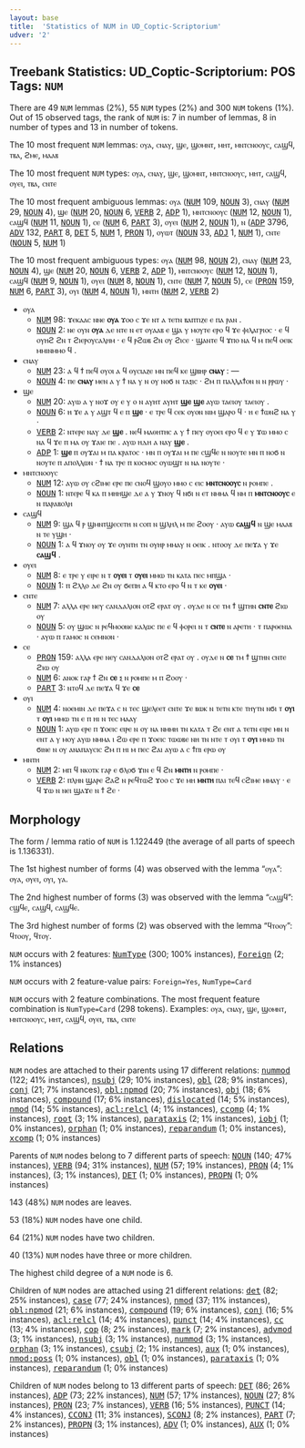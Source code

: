 ```yaml
---
layout: base
title:  'Statistics of NUM in UD_Coptic-Scriptorium'
udver: '2'
---
```


## Treebank Statistics: UD_Coptic-Scriptorium: POS Tags: `NUM`

There are 49 `NUM` lemmas (2%), 55 `NUM` types (2%) and 300 `NUM` tokens (1%).
Out of 15 observed tags, the rank of `NUM` is: 7 in number of lemmas, 8 in number of types and 13 in number of tokens.

The 10 most frequent `NUM` lemmas: ⲟⲩⲁ, ⲥⲛⲁⲩ, ϣⲉ, ϣⲟⲙⲛⲧ, ⲙⲏⲧ, ⲙⲛⲧⲥⲛⲟⲟⲩⲥ, ⲥⲁϣϥ, ⲧⲃⲁ, ϩⲙⲉ, ⲙⲁⲁⲃ

The 10 most frequent `NUM` types:  ⲟⲩⲁ, ⲥⲛⲁⲩ, ϣⲉ, ϣⲟⲙⲛⲧ, ⲙⲛⲧⲥⲛⲟⲟⲩⲥ, ⲙⲏⲧ, ⲥⲁϣϥ, ⲟⲩⲉⲓ, ⲧⲃⲁ, ⲥⲛⲧⲉ

The 10 most frequent ambiguous lemmas: ⲟⲩⲁ (<tt><a href="cop_scriptorium-pos-NUM.html">NUM</a></tt> 109, <tt><a href="cop_scriptorium-pos-NOUN.html">NOUN</a></tt> 3), ⲥⲛⲁⲩ (<tt><a href="cop_scriptorium-pos-NUM.html">NUM</a></tt> 29, <tt><a href="cop_scriptorium-pos-NOUN.html">NOUN</a></tt> 4), ϣⲉ (<tt><a href="cop_scriptorium-pos-NUM.html">NUM</a></tt> 20, <tt><a href="cop_scriptorium-pos-NOUN.html">NOUN</a></tt> 6, <tt><a href="cop_scriptorium-pos-VERB.html">VERB</a></tt> 2, <tt><a href="cop_scriptorium-pos-ADP.html">ADP</a></tt> 1), ⲙⲛⲧⲥⲛⲟⲟⲩⲥ (<tt><a href="cop_scriptorium-pos-NUM.html">NUM</a></tt> 12, <tt><a href="cop_scriptorium-pos-NOUN.html">NOUN</a></tt> 1), ⲥⲁϣϥ (<tt><a href="cop_scriptorium-pos-NUM.html">NUM</a></tt> 11, <tt><a href="cop_scriptorium-pos-NOUN.html">NOUN</a></tt> 1), ⲥⲉ (<tt><a href="cop_scriptorium-pos-NUM.html">NUM</a></tt> 6, <tt><a href="cop_scriptorium-pos-PART.html">PART</a></tt> 3), ⲟⲩⲉⲓ (<tt><a href="cop_scriptorium-pos-NUM.html">NUM</a></tt> 2, <tt><a href="cop_scriptorium-pos-NOUN.html">NOUN</a></tt> 1), ⲛ (<tt><a href="cop_scriptorium-pos-ADP.html">ADP</a></tt> 3796, <tt><a href="cop_scriptorium-pos-ADV.html">ADV</a></tt> 132, <tt><a href="cop_scriptorium-pos-PART.html">PART</a></tt> 8, <tt><a href="cop_scriptorium-pos-DET.html">DET</a></tt> 5, <tt><a href="cop_scriptorium-pos-NUM.html">NUM</a></tt> 1, <tt><a href="cop_scriptorium-pos-PRON.html">PRON</a></tt> 1), ⲟⲩⲱⲧ (<tt><a href="cop_scriptorium-pos-NOUN.html">NOUN</a></tt> 33, <tt><a href="cop_scriptorium-pos-ADJ.html">ADJ</a></tt> 1, <tt><a href="cop_scriptorium-pos-NUM.html">NUM</a></tt> 1), ⲥⲛⲧⲉ (<tt><a href="cop_scriptorium-pos-NOUN.html">NOUN</a></tt> 5, <tt><a href="cop_scriptorium-pos-NUM.html">NUM</a></tt> 1)

The 10 most frequent ambiguous types:  ⲟⲩⲁ (<tt><a href="cop_scriptorium-pos-NUM.html">NUM</a></tt> 98, <tt><a href="cop_scriptorium-pos-NOUN.html">NOUN</a></tt> 2), ⲥⲛⲁⲩ (<tt><a href="cop_scriptorium-pos-NUM.html">NUM</a></tt> 23, <tt><a href="cop_scriptorium-pos-NOUN.html">NOUN</a></tt> 4), ϣⲉ (<tt><a href="cop_scriptorium-pos-NUM.html">NUM</a></tt> 20, <tt><a href="cop_scriptorium-pos-NOUN.html">NOUN</a></tt> 6, <tt><a href="cop_scriptorium-pos-VERB.html">VERB</a></tt> 2, <tt><a href="cop_scriptorium-pos-ADP.html">ADP</a></tt> 1), ⲙⲛⲧⲥⲛⲟⲟⲩⲥ (<tt><a href="cop_scriptorium-pos-NUM.html">NUM</a></tt> 12, <tt><a href="cop_scriptorium-pos-NOUN.html">NOUN</a></tt> 1), ⲥⲁϣϥ (<tt><a href="cop_scriptorium-pos-NUM.html">NUM</a></tt> 9, <tt><a href="cop_scriptorium-pos-NOUN.html">NOUN</a></tt> 1), ⲟⲩⲉⲓ (<tt><a href="cop_scriptorium-pos-NUM.html">NUM</a></tt> 8, <tt><a href="cop_scriptorium-pos-NOUN.html">NOUN</a></tt> 1), ⲥⲛⲧⲉ (<tt><a href="cop_scriptorium-pos-NUM.html">NUM</a></tt> 7, <tt><a href="cop_scriptorium-pos-NOUN.html">NOUN</a></tt> 5), ⲥⲉ (<tt><a href="cop_scriptorium-pos-PRON.html">PRON</a></tt> 159, <tt><a href="cop_scriptorium-pos-NUM.html">NUM</a></tt> 6, <tt><a href="cop_scriptorium-pos-PART.html">PART</a></tt> 3), ⲟⲩⲓ (<tt><a href="cop_scriptorium-pos-NUM.html">NUM</a></tt> 4, <tt><a href="cop_scriptorium-pos-NOUN.html">NOUN</a></tt> 1), ⲙⲛⲧⲏ (<tt><a href="cop_scriptorium-pos-NUM.html">NUM</a></tt> 2, <tt><a href="cop_scriptorium-pos-VERB.html">VERB</a></tt> 2)


* ⲟⲩⲁ
  * <tt><a href="cop_scriptorium-pos-NUM.html">NUM</a></tt> 98: ϫⲉⲕⲁⲁⲥ ⲛⲛⲉ <b>ⲟⲩⲁ</b> ϫⲟⲟ ⲥ ϫⲉ ⲛⲧ ⲁ ⲧⲉⲧⲛ ⲃⲁⲡⲧⲓⲍⲉ ⲉ ⲡⲁ ⲣⲁⲛ .
  * <tt><a href="cop_scriptorium-pos-NOUN.html">NOUN</a></tt> 2: ⲛⲉ ⲟⲩⲛ <b>ⲟⲩⲁ</b> ⲇⲉ ⲛⲧⲉ ⲛ ⲉⲧ ⲟⲩⲁⲁⲃ ⲉ ϣⲁ ⲩ ⲙⲟⲩⲧⲉ ⲉⲣⲟ ϥ ϫⲉ ⲫⲓⲗⲁⲅⲣⲓⲟⲥ · ⲉ ϥ ⲟⲩⲏϩ ϩⲛ ⲧ ϩⲓⲉⲣⲟⲩⲥⲁⲗⲏⲙ · ⲉ ϥ ⲣϩⲱⲃ ϩⲛ ⲟⲩ ϩⲓⲥⲉ · ϣⲁⲛⲧⲉ ϥ ϫⲡⲟ ⲛⲁ ϥ ⲙ ⲡⲉϥ ⲟⲉⲓⲕ ⲙⲙⲓⲛⲙⲙⲟ ϥ .
* ⲥⲛⲁⲩ
  * <tt><a href="cop_scriptorium-pos-NUM.html">NUM</a></tt> 23: ⲁ ϥ ϯ ⲡⲉϥ ⲟⲩⲟⲓ ⲁ ϥ ⲑⲩⲥⲓⲁⲍⲉ ⲙⲛ ⲡⲉϥ ⲕⲉ ϣⲃⲏⲣ <b>ⲥⲛⲁⲩ</b> : —
  * <tt><a href="cop_scriptorium-pos-NOUN.html">NOUN</a></tt> 4: ⲡⲉ <b>ⲥⲛⲁⲩ</b> ⲙⲉⲛ ⲁ ⲩ ϯ ⲛⲁ ⲩ ⲛ ⲟⲩ ⲛⲟϭ ⲛ ⲧⲁⲝⲓⲥ · ϩⲙ ⲡ ⲡⲁⲗⲗⲁϯⲟⲛ ⲛ ⲛ ⲣⲣⲱⲩ ·
* ϣⲉ
  * <tt><a href="cop_scriptorium-pos-NUM.html">NUM</a></tt> 20: ⲁⲩⲱ ⲁ ⲩ ⲛⲟϫ ⲟⲩ ⲉ ⲩ ⲟ ⲛ ⲁⲩⲏⲧ ⲁⲩⲏⲧ <b>ϣⲉ</b> <b>ϣⲉ</b> ⲁⲩⲱ ⲧⲁⲉⲓⲟⲩ ⲧⲁⲉⲓⲟⲩ .
  * <tt><a href="cop_scriptorium-pos-NOUN.html">NOUN</a></tt> 6: ⲏ ϫⲉ ⲁ ⲩ ⲁϣⲧ ϥ ⲉ ⲡ <b>ϣⲉ</b> · ⲉ ⲧⲣⲉ ϥ ⲥⲉⲕ ⲟⲩⲟⲛ ⲛⲓⲙ ϣⲁⲣⲟ ϥ · ⲏ ⲉ ϯⲱⲛϩ ⲛⲁ ⲩ ·
  * <tt><a href="cop_scriptorium-pos-VERB.html">VERB</a></tt> 2: ⲛⲧⲉⲣⲉ ⲛⲁⲩ ⲇⲉ <b>ϣⲉ</b> . ⲛⲉϥ ⲙⲁⲑⲏⲧⲏⲥ ⲁ ⲩ ϯ ⲡⲉⲩ ⲟⲩⲟⲉⲓ ⲉⲣⲟ ϥ ⲉ ⲩ ϫⲱ ⲙⲙⲟ ⲥ ⲛⲁ ϥ ϫⲉ ⲡ ⲙⲁ ⲟⲩ ϫⲁⲓⲉ ⲡⲉ . ⲁⲩⲱ ⲏⲇⲏ ⲁ ⲛⲁⲩ <b>ϣⲉ</b> .
  * <tt><a href="cop_scriptorium-pos-ADP.html">ADP</a></tt> 1: <b>ϣⲉ</b> ⲡ ⲟⲩϫⲁⲓ ⲙ ⲡⲁ ⲕⲣⲁⲧⲟⲥ · ⲙⲛ ⲡ ⲟⲩϫⲁⲓ ⲙ ⲡⲉ ⲥϣϥⲉ ⲛ ⲛⲟⲩⲧⲉ ⲙⲛ ⲡ ⲛⲟϭ ⲛ ⲛⲟⲩⲧⲉ ⲡ ⲁⲡⲟⲗⲗⲱⲛ · ϯ ⲛⲁ ⲧⲣⲉ ⲡ ⲕⲟⲥⲙⲟⲥ ⲟⲩⲱϣⲧ ⲛ ⲛⲁ ⲛⲟⲩⲧⲉ ·
* ⲙⲛⲧⲥⲛⲟⲟⲩⲥ
  * <tt><a href="cop_scriptorium-pos-NUM.html">NUM</a></tt> 12: ⲁⲩⲱ ⲟⲩ ⲥϩⲓⲙⲉ ⲉⲣⲉ ⲡⲉ ⲥⲛⲟϥ ϣⲟⲩⲟ ⲙⲙⲟ ⲥ ⲉⲓⲥ <b>ⲙⲛⲧⲥⲛⲟⲟⲩⲥ</b> ⲛ ⲣⲟⲙⲡⲉ .
  * <tt><a href="cop_scriptorium-pos-NOUN.html">NOUN</a></tt> 1: ⲛⲧⲉⲣⲉ ϥ ⲕⲁ ⲡ ⲙⲏⲏϣⲉ ⲇⲉ ⲁ ⲩ ϫⲛⲟⲩ ϥ ⲛϭⲓ ⲛ ⲉⲧ ⲛⲙⲙⲁ ϥ ⲛⲙ ⲡ <b>ⲙⲛⲧⲥⲛⲟⲟⲩⲥ</b> ⲉ ⲛ ⲡⲁⲣⲁⲃⲟⲗⲏ
* ⲥⲁϣϥ
  * <tt><a href="cop_scriptorium-pos-NUM.html">NUM</a></tt> 9: ϣⲁ ϥ ⲣ ϣⲙⲛⲧϣⲉⲥⲉⲧⲏ ⲛ ⲥⲟⲡ ⲛ ϣⲗⲏⲗ ⲙ ⲡⲉ ϩⲟⲟⲩ · ⲁⲩⲱ <b>ⲥⲁϣϥ</b> ⲛ ϣⲉ ⲙⲁⲁⲃ ⲛ ⲧⲉ ⲩϣⲏ ·
  * <tt><a href="cop_scriptorium-pos-NOUN.html">NOUN</a></tt> 1: ⲁ ϥ ϫⲛⲟⲩ ⲟⲩ ϫⲉ ⲟⲩⲛⲧⲏ ⲧⲛ ⲟⲩⲏⲣ ⲙⲙⲁⲩ ⲛ ⲟⲉⲓⲕ . ⲛⲧⲟⲟⲩ ⲇⲉ ⲡⲉϫⲁ ⲩ ϫⲉ <b>ⲥⲁϣϥ</b> .
* ⲟⲩⲉⲓ
  * <tt><a href="cop_scriptorium-pos-NUM.html">NUM</a></tt> 8: ⲉ ⲧⲣⲉ ⲩ ⲉⲓⲣⲉ ⲛ ⲧ <b>ⲟⲩⲉⲓ</b> ⲧ <b>ⲟⲩⲉⲓ</b> ⲙⲙⲱ ⲧⲛ ⲕⲁⲧⲁ ⲡⲉⲥ ⲙⲡϣⲁ ·
  * <tt><a href="cop_scriptorium-pos-NOUN.html">NOUN</a></tt> 1: ⲡ ϩⲗⲗⲟ ⲇⲉ ϩⲛ ⲟⲩ ϭⲉⲡⲏ ⲁ ϥ ⲕⲧⲟ ⲉⲣⲟ ϥ ⲛ ⲧ ⲕⲉ <b>ⲟⲩⲉⲓ</b> ·
* ⲥⲛⲧⲉ
  * <tt><a href="cop_scriptorium-pos-NUM.html">NUM</a></tt> 7: ⲁⲗⲗⲁ ⲉⲣⲉ ⲛⲉⲩ ⲥⲁⲛⲇⲁⲗⲓⲟⲛ ⲟⲧϩ ⲉⲣⲁⲧ ⲟⲩ . ⲟⲩⲇⲉ ⲛ ⲥⲉ ⲧⲙ ϯ ϣⲧⲏⲛ <b>ⲥⲛⲧⲉ</b> ϩⲓⲱ ⲟⲩ
  * <tt><a href="cop_scriptorium-pos-NOUN.html">NOUN</a></tt> 5: ⲟⲩ ϣⲱⲥ ⲛ ⲣⲉϥⲙⲟⲟⲛⲉ ⲕⲁⲗⲱⲥ ⲡⲉ ⲉ ϥ ⲫⲟⲣⲉⲓ ⲛ ⲧ <b>ⲥⲛⲧⲉ</b> ⲛ ⲁⲣⲉⲧⲏ · ⲧ ⲡⲁⲣⲑⲉⲛⲓⲁ · ⲁⲩⲱ ⲡ ⲅⲁⲙⲟⲥ ⲛ ⲥⲉⲙⲛⲟⲛ ·
* ⲥⲉ
  * <tt><a href="cop_scriptorium-pos-PRON.html">PRON</a></tt> 159: ⲁⲗⲗⲁ ⲉⲣⲉ ⲛⲉⲩ ⲥⲁⲛⲇⲁⲗⲓⲟⲛ ⲟⲧϩ ⲉⲣⲁⲧ ⲟⲩ . ⲟⲩⲇⲉ ⲛ <b>ⲥⲉ</b> ⲧⲙ ϯ ϣⲧⲏⲛ ⲥⲛⲧⲉ ϩⲓⲱ ⲟⲩ
  * <tt><a href="cop_scriptorium-pos-NUM.html">NUM</a></tt> 6: ⲁⲛⲟⲕ ⲅⲁⲣ ϯ ϩⲛ <b>ⲥⲉ</b> ⲝ ⲛ ⲣⲟⲙⲡⲉ ⲙ ⲡ ϩⲟⲟⲩ ·
  * <tt><a href="cop_scriptorium-pos-PART.html">PART</a></tt> 3: ⲛⲧⲟϥ ⲇⲉ ⲡⲉϫⲁ ϥ ϫⲉ <b>ⲥⲉ</b>
* ⲟⲩⲓ
  * <tt><a href="cop_scriptorium-pos-NUM.html">NUM</a></tt> 4: ⲛⲟⲉⲙⲓⲛ ⲇⲉ ⲡⲉϫⲁ ⲥ ⲛ ⲧⲉⲥ ϣⲉⲗⲉⲉⲧ ⲥⲛⲧⲉ ϫⲉ ⲃⲱⲕ ⲛ ⲧⲉⲧⲛ ⲕⲧⲉ ⲧⲏⲩⲧⲛ ⲛϭⲓ ⲧ <b>ⲟⲩⲓ</b> ⲧ <b>ⲟⲩⲓ</b> ⲙⲙⲱ ⲧⲛ ⲉ ⲡ ⲏⲓ ⲛ ⲧⲉⲥ ⲙⲁⲁⲩ
  * <tt><a href="cop_scriptorium-pos-NOUN.html">NOUN</a></tt> 1: ⲁⲩⲱ ⲉⲣⲉ ⲡ ϫⲟⲉⲓⲥ ⲉⲓⲣⲉ ⲛ ⲟⲩ ⲛⲁ ⲛⲙⲙⲏ ⲧⲛ ⲕⲁⲧⲁ ⲧ ϩⲉ ⲉⲛⲧ ⲁ ⲧⲉⲧⲛ ⲉⲓⲣⲉ ⲙⲛ ⲛ ⲉⲛⲧ ⲁ ⲩ ⲙⲟⲩ ⲁⲩⲱ ⲛⲙⲙⲁ ⲓ ϩⲱ ⲉⲣⲉ ⲡ ϫⲟⲉⲓⲥ ⲧⲱⲱⲃⲉ ⲛⲏ ⲧⲛ ⲛⲧⲉ ⲧ ⲟⲩⲓ ⲧ <b>ⲟⲩⲓ</b> ⲙⲙⲱ ⲧⲛ ϭⲓⲛⲉ ⲛ ⲟⲩ ⲁⲛⲁⲡⲁⲩⲥⲓⲥ ϩⲙ ⲡ ⲏⲓ ⲙ ⲡⲉⲥ ϩⲁⲓ ⲁⲩⲱ ⲁ ⲥ ϯⲡⲓ ⲉⲣⲱ ⲟⲩ
* ⲙⲛⲧⲏ
  * <tt><a href="cop_scriptorium-pos-NUM.html">NUM</a></tt> 2: ⲙⲡ ϥ ⲛⲕⲟⲧⲕ ⲅⲁⲣ ⲉ ϭⲗⲟϭ ϫⲓⲛ ⲉ ϥ ϩⲛ <b>ⲙⲛⲧⲏ</b> ⲛ ⲣⲟⲙⲡⲉ ·
  * <tt><a href="cop_scriptorium-pos-VERB.html">VERB</a></tt> 2: ⲡⲗⲏⲛ ϣⲁⲣⲉ ϩⲁϩ ⲛ ⲣⲉϥⲧⲱϩ ϫⲟⲟ ⲥ ϫⲉ ⲙⲏ <b>ⲙⲛⲧⲏ</b> ⲡⲁⲓ ⲧⲉϥ ⲥϩⲓⲙⲉ ⲙⲙⲁⲩ · ⲉ ϥ ϫⲱ ⲛ ⲛⲉⲓ ϣⲁϫⲉ ⲛ ϯ ϩⲉ ·

## Morphology

The form / lemma ratio of `NUM` is 1.122449 (the average of all parts of speech is 1.136331).

The 1st highest number of forms (4) was observed with the lemma “ⲟⲩⲁ”: ⲟⲩⲁ, ⲟⲩⲉⲓ, ⲟⲩⲓ, ⲩⲁ.

The 2nd highest number of forms (3) was observed with the lemma “ⲥⲁϣϥ”: ⲥϣϥⲉ, ⲥⲁϣϥ, ⲥⲁϣϥⲉ.

The 3rd highest number of forms (2) was observed with the lemma “ϥⲧⲟⲟⲩ”: ϥⲧⲟⲟⲩ, ϥⲧⲟⲩ.

`NUM` occurs with 2 features: <tt><a href="cop_scriptorium-feat-NumType.html">NumType</a></tt> (300; 100% instances), <tt><a href="cop_scriptorium-feat-Foreign.html">Foreign</a></tt> (2; 1% instances)

`NUM` occurs with 2 feature-value pairs: `Foreign=Yes`, `NumType=Card`

`NUM` occurs with 2 feature combinations.
The most frequent feature combination is `NumType=Card` (298 tokens).
Examples: ⲟⲩⲁ, ⲥⲛⲁⲩ, ϣⲉ, ϣⲟⲙⲛⲧ, ⲙⲛⲧⲥⲛⲟⲟⲩⲥ, ⲙⲏⲧ, ⲥⲁϣϥ, ⲟⲩⲉⲓ, ⲧⲃⲁ, ⲥⲛⲧⲉ


## Relations

`NUM` nodes are attached to their parents using 17 different relations: <tt><a href="cop_scriptorium-dep-nummod.html">nummod</a></tt> (122; 41% instances), <tt><a href="cop_scriptorium-dep-nsubj.html">nsubj</a></tt> (29; 10% instances), <tt><a href="cop_scriptorium-dep-obl.html">obl</a></tt> (28; 9% instances), <tt><a href="cop_scriptorium-dep-conj.html">conj</a></tt> (21; 7% instances), <tt><a href="cop_scriptorium-dep-obl-npmod.html">obl:npmod</a></tt> (20; 7% instances), <tt><a href="cop_scriptorium-dep-obj.html">obj</a></tt> (18; 6% instances), <tt><a href="cop_scriptorium-dep-compound.html">compound</a></tt> (17; 6% instances), <tt><a href="cop_scriptorium-dep-dislocated.html">dislocated</a></tt> (14; 5% instances), <tt><a href="cop_scriptorium-dep-nmod.html">nmod</a></tt> (14; 5% instances), <tt><a href="cop_scriptorium-dep-acl-relcl.html">acl:relcl</a></tt> (4; 1% instances), <tt><a href="cop_scriptorium-dep-ccomp.html">ccomp</a></tt> (4; 1% instances), <tt><a href="cop_scriptorium-dep-root.html">root</a></tt> (3; 1% instances), <tt><a href="cop_scriptorium-dep-parataxis.html">parataxis</a></tt> (2; 1% instances), <tt><a href="cop_scriptorium-dep-iobj.html">iobj</a></tt> (1; 0% instances), <tt><a href="cop_scriptorium-dep-orphan.html">orphan</a></tt> (1; 0% instances), <tt><a href="cop_scriptorium-dep-reparandum.html">reparandum</a></tt> (1; 0% instances), <tt><a href="cop_scriptorium-dep-xcomp.html">xcomp</a></tt> (1; 0% instances)

Parents of `NUM` nodes belong to 7 different parts of speech: <tt><a href="cop_scriptorium-pos-NOUN.html">NOUN</a></tt> (140; 47% instances), <tt><a href="cop_scriptorium-pos-VERB.html">VERB</a></tt> (94; 31% instances), <tt><a href="cop_scriptorium-pos-NUM.html">NUM</a></tt> (57; 19% instances), <tt><a href="cop_scriptorium-pos-PRON.html">PRON</a></tt> (4; 1% instances),  (3; 1% instances), <tt><a href="cop_scriptorium-pos-DET.html">DET</a></tt> (1; 0% instances), <tt><a href="cop_scriptorium-pos-PROPN.html">PROPN</a></tt> (1; 0% instances)

143 (48%) `NUM` nodes are leaves.

53 (18%) `NUM` nodes have one child.

64 (21%) `NUM` nodes have two children.

40 (13%) `NUM` nodes have three or more children.

The highest child degree of a `NUM` node is 6.

Children of `NUM` nodes are attached using 21 different relations: <tt><a href="cop_scriptorium-dep-det.html">det</a></tt> (82; 25% instances), <tt><a href="cop_scriptorium-dep-case.html">case</a></tt> (77; 24% instances), <tt><a href="cop_scriptorium-dep-nmod.html">nmod</a></tt> (37; 11% instances), <tt><a href="cop_scriptorium-dep-obl-npmod.html">obl:npmod</a></tt> (21; 6% instances), <tt><a href="cop_scriptorium-dep-compound.html">compound</a></tt> (19; 6% instances), <tt><a href="cop_scriptorium-dep-conj.html">conj</a></tt> (16; 5% instances), <tt><a href="cop_scriptorium-dep-acl-relcl.html">acl:relcl</a></tt> (14; 4% instances), <tt><a href="cop_scriptorium-dep-punct.html">punct</a></tt> (14; 4% instances), <tt><a href="cop_scriptorium-dep-cc.html">cc</a></tt> (13; 4% instances), <tt><a href="cop_scriptorium-dep-cop.html">cop</a></tt> (8; 2% instances), <tt><a href="cop_scriptorium-dep-mark.html">mark</a></tt> (7; 2% instances), <tt><a href="cop_scriptorium-dep-advmod.html">advmod</a></tt> (3; 1% instances), <tt><a href="cop_scriptorium-dep-nsubj.html">nsubj</a></tt> (3; 1% instances), <tt><a href="cop_scriptorium-dep-nummod.html">nummod</a></tt> (3; 1% instances), <tt><a href="cop_scriptorium-dep-orphan.html">orphan</a></tt> (3; 1% instances), <tt><a href="cop_scriptorium-dep-csubj.html">csubj</a></tt> (2; 1% instances), <tt><a href="cop_scriptorium-dep-aux.html">aux</a></tt> (1; 0% instances), <tt><a href="cop_scriptorium-dep-nmod-poss.html">nmod:poss</a></tt> (1; 0% instances), <tt><a href="cop_scriptorium-dep-obl.html">obl</a></tt> (1; 0% instances), <tt><a href="cop_scriptorium-dep-parataxis.html">parataxis</a></tt> (1; 0% instances), <tt><a href="cop_scriptorium-dep-reparandum.html">reparandum</a></tt> (1; 0% instances)

Children of `NUM` nodes belong to 13 different parts of speech: <tt><a href="cop_scriptorium-pos-DET.html">DET</a></tt> (86; 26% instances), <tt><a href="cop_scriptorium-pos-ADP.html">ADP</a></tt> (73; 22% instances), <tt><a href="cop_scriptorium-pos-NUM.html">NUM</a></tt> (57; 17% instances), <tt><a href="cop_scriptorium-pos-NOUN.html">NOUN</a></tt> (27; 8% instances), <tt><a href="cop_scriptorium-pos-PRON.html">PRON</a></tt> (23; 7% instances), <tt><a href="cop_scriptorium-pos-VERB.html">VERB</a></tt> (16; 5% instances), <tt><a href="cop_scriptorium-pos-PUNCT.html">PUNCT</a></tt> (14; 4% instances), <tt><a href="cop_scriptorium-pos-CCONJ.html">CCONJ</a></tt> (11; 3% instances), <tt><a href="cop_scriptorium-pos-SCONJ.html">SCONJ</a></tt> (8; 2% instances), <tt><a href="cop_scriptorium-pos-PART.html">PART</a></tt> (7; 2% instances), <tt><a href="cop_scriptorium-pos-PROPN.html">PROPN</a></tt> (3; 1% instances), <tt><a href="cop_scriptorium-pos-ADV.html">ADV</a></tt> (1; 0% instances), <tt><a href="cop_scriptorium-pos-AUX.html">AUX</a></tt> (1; 0% instances)

